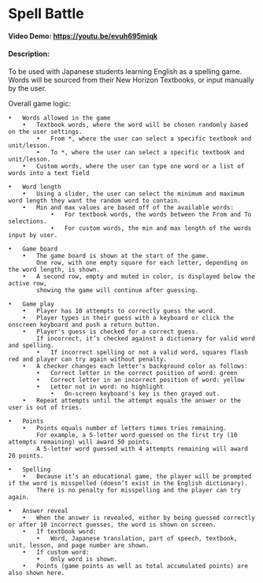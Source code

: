 # Spell Battle
#### Video Demo:  https://youtu.be/evuh695miqk
#### Description:
To be used with Japanese students learning English as a spelling game.  Words will be sourced from their New Horizon Textbooks, or input manually by the user.

Overall game logic:

	•	Words allowed in the game
		•	Textbook words, where the word will be chosen randomly based on the user settings.
			•	From *, where the user can select a specific textbook and unit/lesson.
			•	To *, where the user can select a specific textbook and unit/lesson.
		•	Custom words, where the user can type one word or a list of words into a text field
  
	•	Word length
		•	Using a slider, the user can select the minimum and maximum word length they want the random word to contain.  
  		•	Min and max values are based off of the available words:
    			•	For textbook words, the words between the From and To selections.
       			•	For custom words, the min and max length of the words input by user.
	  
	•	Game board
		•	The game board is shown at the start of the game.  
  			One row, with one empty square for each letter, depending on the word length, is shown.  
 		•	A second row, empty and muted in color, is displayed below the active row, 
   			showing the game will continue after guessing.

	•	Game play
		•	Player has 10 attempts to correctly guess the word.
		•	Player types in their guess with a keyboard or click the onscreen keyboard and push a return button.
		•	Player's guess is checked for a correct guess.  
  			If incorrect, it’s checked against a dictionary for valid word and spelling.
  			•	If incorrect spelling or not a valid word, squares flash red and player can try again without penalty.
		•	A checker changes each letter's background color as follows:
			•	Correct letter in the correct position of word: green
			•	Correct letter in an incorrect position of word: yellow
			•	Letter not in word: no highlight
   				•	On-screen keyboard's key is then grayed out.
		•	Repeat attempts until the attempt equals the answer or the user is out of tries.

	•	Points
		•	Points equals number of letters times tries remaining.  
  			For example, a 5-letter word guessed on the first try (10 attempts remaining) will award 50 points.
     		A 5-letter word guessed with 4 attempts remaining will award 20 points.

	•	Spelling
		•	Because it’s an educational game, the player will be prompted if the word is misspelled (doesn’t exist in the English dictionary). 
 			There is no penalty for misspelling and the player can try again.

	•	Answer reveal
		•	When the answer is revealed, either by being guessed correctly or after 10 incorrect guesses, the word is shown on screen.
  		•	If textbook word:
			•	Word, Japanese translation, part of speech, textbook, unit, lesson, and page number are shown.
		•	If custom word:
  			•	Only word is shown.
     	•	Points (game points as well as total accumulated points) are also shown here.
 		
